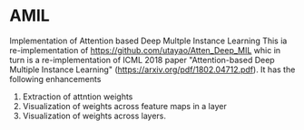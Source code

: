 # AMIL
Implementation of Attention based Deep Multple Instance Learning
This ia re-implementation of https://github.com/utayao/Atten_Deep_MIL whic in turn is a re-implementation of ICML 2018 paper "Attention-based Deep Multiple Instance Learning" (https://arxiv.org/pdf/1802.04712.pdf).
It has the following enhancements
1. Extraction of attntion weights
2. Visualization of weights across feature maps in a layer
3. Visualization of weights across layers.
